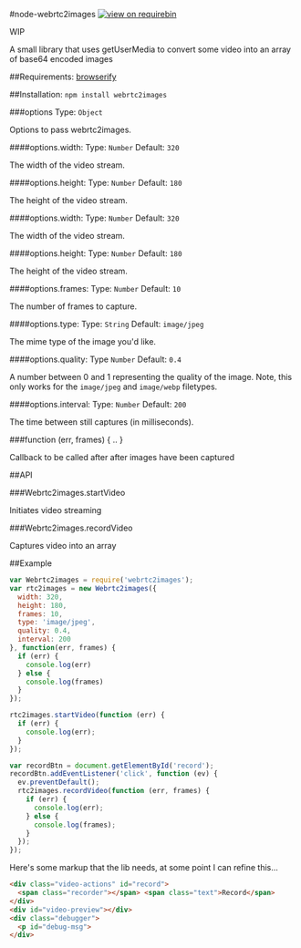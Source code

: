 #node-webrtc2images
[![view on
requirebin](http://requirebin.com/badge.png)](http://requirebin.com/?gist=19dd242b84bf978c870e)

WIP

A small library that uses getUserMedia to convert some video into an array of base64 encoded images

##Requirements:
[browserify](http://browserify.org/)

##Installation:
`npm install webrtc2images`

###options
Type: `Object`

Options to pass webrtc2images.

####options.width:
Type: `Number`
Default: `320`

The width of the video stream.

####options.height:
Type: `Number`
Default: `180`

The height of the video stream.

####options.width:
Type: `Number`
Default: `320`

The width of the video stream.

####options.height:
Type: `Number`
Default: `180`

The height of the video stream.

####options.frames:
Type: `Number`
Default: `10`

The number of frames to capture.

####options.type:
Type: `String`
Default: `image/jpeg`

The mime type of the image you'd like.

####options.quality:
Type `Number`
Default: `0.4`

A number between 0 and 1 representing the quality of the image. Note, this only
works for the `image/jpeg` and `image/webp` filetypes.

####options.interval:
Type: `Number`
Default: `200`

The time between still captures (in milliseconds).

###function (err, frames) { .. }

Callback to be called after after images have been captured

##API

###Webrtc2images.startVideo

Initiates video streaming

###Webrtc2images.recordVideo

Captures video into an array

##Example
```javascript
var Webrtc2images = require('webrtc2images');
var rtc2images = new Webrtc2images({
  width: 320,
  height: 180,
  frames: 10,
  type: 'image/jpeg',
  quality: 0.4,
  interval: 200
}, function(err, frames) {
  if (err) {
    console.log(err)
  } else {
    console.log(frames)
  }
});

rtc2images.startVideo(function (err) {
  if (err) {
    console.log(err);
  }
});

var recordBtn = document.getElementById('record');
recordBtn.addEventListener('click', function (ev) {
  ev.preventDefault();
  rtc2images.recordVideo(function (err, frames) {
    if (err) {
      console.log(err);
    } else {
      console.log(frames);
    }
  });
});
```

Here's some markup that the lib needs, at some point I can refine this...

```html
<div class="video-actions" id="record">
  <span class="recorder"></span> <span class="text">Record</span>
</div>
<div id="video-preview"></div>
<div class="debugger">
  <p id="debug-msg">
</div>
```
